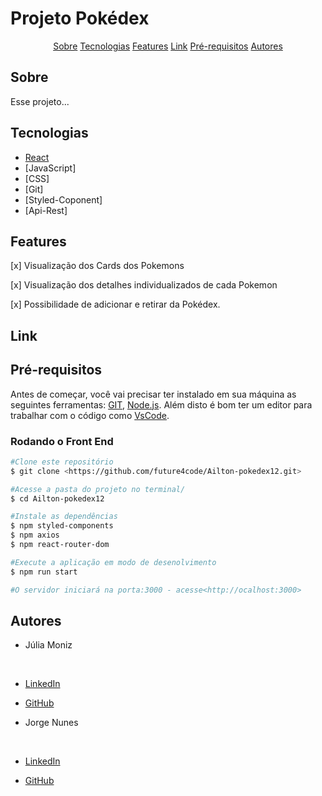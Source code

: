 # Projeto Pokédex 

<p align="center">
  <a href=#sobre>Sobre</a>
  <a href=#tecnologias>Tecnologias</a>
  <a href=#features>Features</a>
  <a href=#link>Link</a>
  <a href=#pré-requisitos>Pré-requisitos</a>
  <a href=#autores>Autores</a>
</p>

## Sobre
<p> Esse projeto...</p>

## Tecnologias
- [React](https://pt-br.reactjs.org/)
- [JavaScript]
- [CSS]
- [Git]
- [Styled-Coponent]
- [Api-Rest]
## Features
[x] Visualização dos Cards dos Pokemons
<br/>

[x] Visualização dos detalhes individualizados de cada Pokemon
<br/>

[x] Possibilidade de adicionar e retirar da Pokédex.
## Link

## Pré-requisitos
Antes de começar, você vai precisar ter instalado em sua máquina as seguintes ferramentas:
[GIT](https://git-scm.com), [Node.js](https://nodejs.org/en/).
Além disto é bom ter um editor para trabalhar com o código como [VsCode](https://code.visualstudio.com/).

### Rodando o Front End
```bash
#Clone este repositório
$ git clone <https://github.com/future4code/Ailton-pokedex12.git>

#Acesse a pasta do projeto no terminal/
$ cd Ailton-pokedex12

#Instale as dependências
$ npm styled-components
$ npm axios
$ npm react-router-dom

#Execute a aplicação em modo de desenolvimento
$ npm run start

#O servidor iniciará na porta:3000 - acesse<http://ocalhost:3000>
```

## Autores

- Júlia Moniz
<br/>

  - [LinkedIn](https://www.linkedin.com/in/j%C3%BAlia-moniz-a912b9172/)

  - [GitHub](https://github.com/JuliaMoniz27)

- Jorge Nunes
<br/>

  - [LinkedIn]()

  - [GitHub](https://github.com/Jorgernunes)
